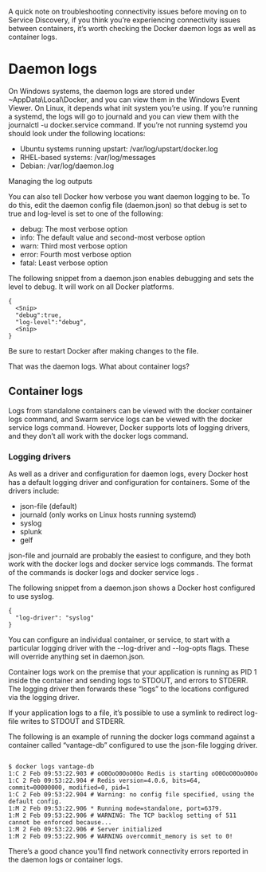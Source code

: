 A quick note on troubleshooting connectivity issues before moving on to Service Discovery, if you think you’re experiencing connectivity issues between containers, it’s worth checking the Docker daemon logs as well as container logs.


# Daemon logs

On Windows systems, the daemon logs are stored under ~AppData\Local\Docker, and you can view them in the Windows Event Viewer. On Linux, it depends what init system you’re using. If you’re running a systemd, the logs will go to journald and you can view them with the journalctl -u docker.service command. If you’re not running systemd you should look under the following locations:

- Ubuntu systems running upstart: /var/log/upstart/docker.log
- RHEL-based systems: /var/log/messages
- Debian: /var/log/daemon.log

Managing the log outputs

You can also tell Docker how verbose you want daemon logging to be. To do this, edit the daemon config file (daemon.json) so that debug is set to true and log-level is set to one of the following:

- debug: The most verbose option
- info: The default value and second-most verbose option
- warn: Third most verbose option
- error: Fourth most verbose option
- fatal: Least verbose option

The following snippet from a daemon.json enables debugging and sets the level to debug. It will work on all Docker platforms.

``` shell
{
  <Snip>
  "debug":true,
  "log-level":"debug",
  <Snip>
}
```

Be sure to restart Docker after making changes to the file.

That was the daemon logs. What about container logs?

## Container logs

Logs from standalone containers can be viewed with the docker container logs command, and Swarm service logs can be viewed with the docker service logs command. However, Docker supports lots of logging drivers, and they don’t all work with the docker logs command.


### Logging drivers 

As well as a driver and configuration for daemon logs, every Docker host has a default logging driver and configuration for containers. Some of the drivers include:


- json-file (default)
- journald (only works on Linux hosts running systemd)
- syslog
- splunk 
- gelf


json-file and journald are probably the easiest to configure, and they both work with the docker logs and docker service logs commands. The format of the commands is docker logs <container-name> and docker service logs <service-name>.


The following snippet from a daemon.json shows a Docker host configured to use syslog.

``` shell
{
  "log-driver": "syslog"
}
```


You can configure an individual container, or service, to start with a particular logging driver with the --log-driver and --log-opts flags. These will override anything set in daemon.json.

Container logs work on the premise that your application is running as PID 1 inside the container and sending logs to STDOUT, and errors to STDERR. The logging driver then forwards these “logs” to the locations configured via the logging driver.

If your application logs to a file, it’s possible to use a symlink to redirect log-file writes to STDOUT and STDERR.

The following is an example of running the docker logs command against a container called “vantage-db” configured to use the json-file logging driver.

``` shell

$ docker logs vantage-db
1:C 2 Feb 09:53:22.903 # oO0OoO0OoO0Oo Redis is starting oO0OoO0OoO0Oo
1:C 2 Feb 09:53:22.904 # Redis version=4.0.6, bits=64, commit=00000000, modified=0, pid=1
1:C 2 Feb 09:53:22.904 # Warning: no config file specified, using the default config.
1:M 2 Feb 09:53:22.906 * Running mode=standalone, port=6379.
1:M 2 Feb 09:53:22.906 # WARNING: The TCP backlog setting of 511 cannot be enforced because...
1:M 2 Feb 09:53:22.906 # Server initialized
1:M 2 Feb 09:53:22.906 # WARNING overcommit_memory is set to 0!

```

There’s a good chance you’ll find network connectivity errors reported in the daemon logs or container logs.
